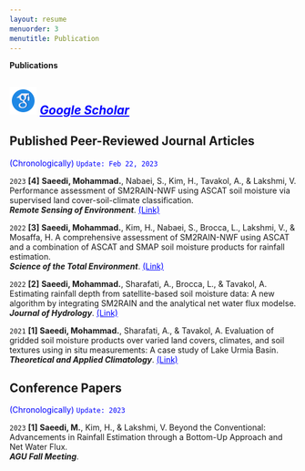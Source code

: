 ```yaml
---
layout: resume
menuorder: 3
menutitle: Publication
---
```


__Publications__

## <img src="/assets//icons8-google-scholar-48.png" alt="NEWW_P"> *<a href="https://scholar.google.com/citations?user=SI0yqk0AAAAJ&hl=en" style="color: blue; text-decoration: underline;text-decoration-style: line;">Google Scholar </a>*

## Published Peer-Reviewed Journal Articles 
<span style="color: blue"> (Chronologically) </span> <span style="color: blue"> `Update: Feb 22, 2023` </span> 

`2023`
__[4]__ __Saeedi, Mohammad.__, Nabaei, S., Kim, H., Tavakol, A., & Lakshmi, V. Performance assessment of SM2RAIN-NWF using ASCAT soil moisture via supervised land cover-soil-climate classification.<br/> ___Remote Sensing of Environment___. <a href="https://doi.org/10.1016/j.rse.2022.113393" style="color: blue;">(Link)</a>

`2022`
__[3]__ __Saeedi, Mohammad.__, Kim, H., Nabaei, S., Brocca, L., Lakshmi, V., & Mosaffa, H. A comprehensive assessment of SM2RAIN-NWF using ASCAT and a combination of ASCAT and SMAP soil moisture products for rainfall estimation.<br/> ___Science of the Total Environment___. <a href="https://doi.org/10.1016/j.scitotenv.2022.156416" style="color: blue;">(Link)</a>

`2022`
__[2]__ __Saeedi, Mohammad.__, Sharafati, A., Brocca, L., & Tavakol, A. Estimating rainfall depth from satellite-based soil moisture data: A new algorithm by integrating SM2RAIN and the analytical net water flux modelse.<br/> ___Journal of Hydrology___. <a href="https://doi.org/10.1016/j.jhydrol.2022.127868" style="color: blue;">(Link)</a>

`2021`
__[1]__ __Saeedi, Mohammad.__, Sharafati, A., & Tavakol, A. Evaluation of gridded soil moisture products over varied land covers, climates, and soil textures using in situ measurements: A case study of Lake Urmia Basin.<br/> ___Theoretical and Applied Climatology___. <a href="https://link.springer.com/article/10.1007/s00704-021-03678-x" style="color: blue;">(Link)</a>


## Conference Papers
<span style="color: blue"> (Chronologically) </span> <span style="color: blue"> `Update: 2023` </span> 

`2023`
__[1]__ __Saeedi, M.__, Kim, H., & Lakshmi, V. Beyond the Conventional: Advancements in Rainfall Estimation through a Bottom-Up Approach and Net Water Flux.<br/> ___AGU Fall Meeting___. 


<!-- ### Footer

Last updated: May 2013 -->


